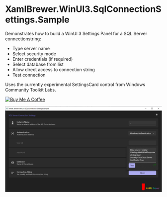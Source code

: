 # XamlBrewer.WinUI3.SqlConnectionSettings.Sample

Demonstrates how to build a WinUI 3 Settings Panel for a SQL Server connectionstring:

* Type server name
* Select security mode
* Enter credentials (if required)
* Select database from list
* Allow direct access to connection string
* Test connection

Uses the currently experimental SettingsCard control from Windows Community Toolkit Labs.

<a href="https://www.buymeacoffee.com/xamlbrewer" target="_blank"><img src="https://cdn.buymeacoffee.com/buttons/default-orange.png" alt="Buy Me A Coffee" height="41" width="174"></a>

![Screenshot](Assets/ConnectionOK.png?raw=true)
